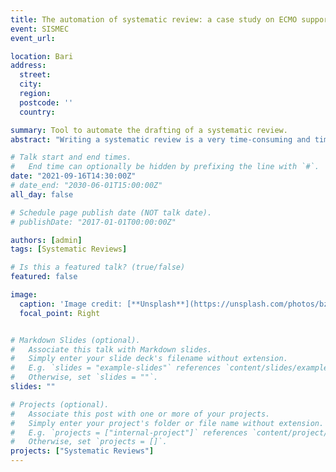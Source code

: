 ```yaml
---
title: The automation of systematic review: a case study on ECMO support
event: SISMEC
event_url: 

location: Bari
address:
  street: 
  city: 
  region: 
  postcode: ''
  country: 

summary: Tool to automate the drafting of a systematic review.
abstract: "Writing a systematic review is a very time-consuming and time-consuming process. For this reason, over the last few years, various methods based on Machine Learning have been developed, able to automate some phases of the drafting of a systematic review and, therefore, reducing the time and expenditure necessary."

# Talk start and end times.
#   End time can optionally be hidden by prefixing the line with `#`.
date: "2021-09-16T14:30:00Z"
# date_end: "2030-06-01T15:00:00Z"
all_day: false

# Schedule page publish date (NOT talk date).
# publishDate: "2017-01-01T00:00:00Z"

authors: [admin]
tags: [Systematic Reviews]

# Is this a featured talk? (true/false)
featured: false

image:
  caption: 'Image credit: [**Unsplash**](https://unsplash.com/photos/bzdhc5b3Bxs)'
  focal_point: Right


# Markdown Slides (optional).
#   Associate this talk with Markdown slides.
#   Simply enter your slide deck's filename without extension.
#   E.g. `slides = "example-slides"` references `content/slides/example-slides.md`.
#   Otherwise, set `slides = ""`.
slides: ""

# Projects (optional).
#   Associate this post with one or more of your projects.
#   Simply enter your project's folder or file name without extension.
#   E.g. `projects = ["internal-project"]` references `content/project/deep-learning/index.md`.
#   Otherwise, set `projects = []`.
projects: ["Systematic Reviews"]
---
```

